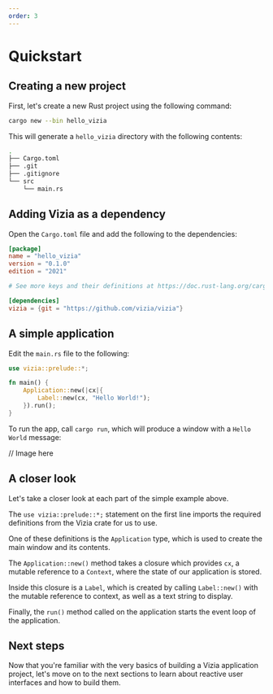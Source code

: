 ```yaml
---
order: 3
---
```


# Quickstart

## Creating a new project

First, let's create a new Rust project using the following command:

```bash
cargo new --bin hello_vizia
```

This will generate a `hello_vizia` directory with the following contents:

```bash
.
├── Cargo.toml
├── .git
├── .gitignore
└── src
    └── main.rs
```

## Adding Vizia as a dependency

Open the `Cargo.toml` file and add the following to the dependencies:

```toml
[package]
name = "hello_vizia"
version = "0.1.0"
edition = "2021"

# See more keys and their definitions at https://doc.rust-lang.org/cargo/reference/manifest.html

[dependencies]
vizia = {git = "https://github.com/vizia/vizia"}
```

## A simple application

Edit the `main.rs` file to the following:

```rust
use vizia::prelude::*;

fn main() {
    Application::new(|cx|{
        Label::new(cx, "Hello World!");
    }).run();
}
```

To run the app, call `cargo run`, which will produce a window with a `Hello World` message:

// Image here

## A closer look

Let's take a closer look at each part of the simple example above.

The `use vizia::prelude::*;` statement on the first line imports the required definitions from the Vizia crate for us to use.

One of these definitions is the `Application` type, which is used to create the main window and its contents.

The `Application::new()` method takes a closure which provides `cx`, a mutable reference to a `Context`, where the state of our application is stored.

Inside this closure is a `Label`, which is created by calling `Label::new()` with the mutable reference to context, as well as a text string to display.

Finally, the `run()` method called on the application starts the event loop of the application.

## Next steps

Now that you're familiar with the very basics of building a Vizia application project, let's move on to the next sections to learn about reactive user interfaces and how to build them.
